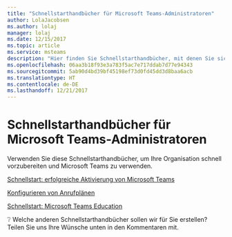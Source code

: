 ```yaml
---
title: "Schnellstarthandbücher für Microsoft Teams-Administratoren"
author: LolaJacobsen
ms.author: lolaj
manager: lolaj
ms.date: 12/15/2017
ms.topic: article
ms.service: msteams
description: "Hier finden Sie Schnellstarthandbücher, mit denen Sie sich vorbereiten und Microsoft Teams verwenden können."
ms.openlocfilehash: 06aa3b18f93e3a783f5ac7e717ddab7d77e94343
ms.sourcegitcommit: 5ab90d4bd39bf45198ef73d0fd45dd3d8baa6acb
ms.translationtype: HT
ms.contentlocale: de-DE
ms.lasthandoff: 12/21/2017
---
```

<a name="quick-start-guides-for-microsoft-teams-admins"></a>Schnellstarthandbücher für Microsoft Teams-Administratoren
=====================================

Verwenden Sie diese Schnellstarthandbücher, um Ihre Organisation schnell vorzubereiten und Microsoft Teams zu verwenden. 

[Schnellstart: erfolgreiche Aktivierung von Microsoft Teams](quick-start-enable-Teams.md)

[Konfigurieren von Anrufplänen](configuring-teams-calling-quickstartguide.md)

[Schnellstart: Microsoft Teams Education](teams-quick-start-edu.yml)

:grey_question: Welche anderen Schnellstarthandbücher sollen wir für Sie erstellen? Teilen Sie uns Ihre Wünsche unten in den Kommentaren mit.